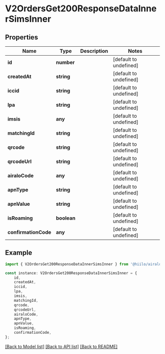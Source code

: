 # V2OrdersGet200ResponseDataInnerSimsInner


## Properties

Name | Type | Description | Notes
------------ | ------------- | ------------- | -------------
**id** | **number** |  | [default to undefined]
**createdAt** | **string** |  | [default to undefined]
**iccid** | **string** |  | [default to undefined]
**lpa** | **string** |  | [default to undefined]
**imsis** | **any** |  | [default to undefined]
**matchingId** | **string** |  | [default to undefined]
**qrcode** | **string** |  | [default to undefined]
**qrcodeUrl** | **string** |  | [default to undefined]
**airaloCode** | **any** |  | [default to undefined]
**apnType** | **string** |  | [default to undefined]
**apnValue** | **string** |  | [default to undefined]
**isRoaming** | **boolean** |  | [default to undefined]
**confirmationCode** | **any** |  | [default to undefined]

## Example

```typescript
import { V2OrdersGet200ResponseDataInnerSimsInner } from '@hiilo/airalo';

const instance: V2OrdersGet200ResponseDataInnerSimsInner = {
    id,
    createdAt,
    iccid,
    lpa,
    imsis,
    matchingId,
    qrcode,
    qrcodeUrl,
    airaloCode,
    apnType,
    apnValue,
    isRoaming,
    confirmationCode,
};
```

[[Back to Model list]](../README.md#documentation-for-models) [[Back to API list]](../README.md#documentation-for-api-endpoints) [[Back to README]](../README.md)

